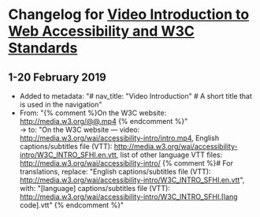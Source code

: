 # Changelog for [Video Introduction to Web Accessibility and W3C Standards](https://www.w3.org/WAI/videos/standards-and-benefits/)

## 1-20 February 2019
* Added to metadata: "# nav_title: "Video Introduction" # A short title that is used in the navigation"
* From: "{% comment %}On the W3C website: http://media.w3.org/@@.mp4 {% endcomment %}"
 <br>-> to: "On the W3C website — video: http://media.w3.org/wai/accessibility-intro/intro.mp4, English captions/subtitles file (VTT): http://media.w3.org/wai/accessibility-intro/W3C_INTRO_SFHI.en.vtt, list of other language VTT files: http://media.w3.org/wai/accessibility-intro/ {% comment %}# For translations, replace: "English captions/subtitles file (VTT): http://media.w3.org/wai/accessibility-intro/W3C_INTRO_SFHI.en.vtt", with: "[language] captions/subtitles file (VTT): http://media.w3.org/wai/accessibility-intro/W3C_INTRO_SFHI.[lang code].vtt" {% endcomment %}"
 
